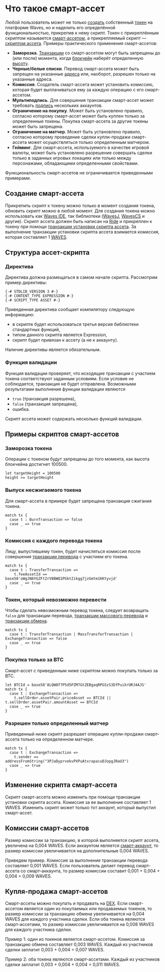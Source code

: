 # Что такое смарт-ассет

Любой пользователь может не только [создать](/waves-client/assets-management/issue-an-asset) собственный [токен](/ru/blockchain/token) на платформе Waves, но и наделить его определённой функциональностью, прикрепив к нему скрипт. Токен с прикреплённым скриптом называется [смарт-ассетом](/ru/blockchain/token/smart-asset), а прикрепляемый скрипт — [скриптом ассета](/ru/ride/script/script-types/asset-script). Примеры практического применения смарт-ассетов:

- **Заморозка**. [Транзакции](/ru/blockchain/transaction) со смарт-ассетом могут быть запрещены до (или после) момента, когда [блокчейн](/ru/blockchain/blockchain) наберёт определенную [высоту](/ru/blockchain/blockchain/blockchain-height).
- **Черные/белые списки**. Перевод смарт-ассета может быть запрещен на указанные [адреса](/ru/blockchain/account/address) или, наоборот, разрешен только на указанные адреса.
- **Комиссия**. Создатель смарт-ассета может установить комиссию, которая будет выплачиваться ему за каждую операцию с его смарт-ассетом.
- **Мультиподпись**. Для совершения транзакции смарт-ассет может требовать [подпись](/ru/blockchain/transaction/transaction-signature) нескольких аккаунтов.  
- **Ограничение на покупку**. Может быть установлено правило, согласно которому смарт-ассет может быть куплен только за определенные токены. Покупка смарт-ассета за другие токены может быть запрещена.
- **Ограничение на матчер**. Может быть установлено правило, согласно которому проведение сделки купли-продажи смарт-ассета может осуществляться только определенным матчером.
- **Гейминг**. Для смарт-ассета, используемого в качестве игровой валюты, может быть установлено разрешение совершать сделки только в заданных игровых локациях или только между персонажами, обладающими определенными свойствами.

Функциональность смарт-ассетов не ограничивается приведенными примерами.

## Создание смарт-ассета

Прикрепить скрипт к токену можно только в момент создания токена, обновить скрипт можно в любой момент. Для создания токена можно использовать как [Waves IDE](/ru/building-apps/smart-contracts/tools/waves-ide), так библиотеки ([WavesJ](https://github.com/wavesplatform/WavesJ), [WavesCS](https://github.com/wavesplatform/WavesCS) и другие). Скрипт ассета должен быть написан на [Ride](/ru/ride/about-ride) и прикреплен к токену при помощи [транзакции установки скрипта ассета](/ru/blockchain/transaction-type/set-asset-script-transaction). За выполнение транзакции установки скрипта ассета взимается комиссия, которая составляет 1 [WAVES](/ru/blockchain/token/waves).

## Структура ассет-скрипта

### Директива

Директива должна размещаться в самом начале скрипта. Рассмотрим пример директивы:

```ride
{-# STDLIB_VERSION 3 #-}
{-# CONTENT_TYPE EXPRESSION #-}
{-# SCRIPT_TYPE ASSET #-}
```

Приведенная директива сообщает компилятору следующую информацию:

- в скрипте будет использоваться третья версия библиотеки стандартных функций,
- типом данного скрипта является Expression,
- скрипт будет привязан к ассету (а не к аккаунту).

Наличие директивы является обязательным.

### Функция валидации

Функция валидации проверяет, что исходящие транзакции с участием токена соответствуют заданным условиям. Если условие не соблюдается, транзакция не будет отправлена. Возможными результатами выполнения функции валидации являются

- `true` (транзакция разрешена),
- `false` (транзакция запрещена),
- ошибка.

Скрипт ассета может содержать несколько функций валидации.

## Примеры скриптов смарт-ассетов

### Заморозка токена

Операции с токеном будут запрещены до того момента, как высота блокчейна достигнет 100500.

```ride
let targetHeight = 100500
height >= targetHeight
```

### Выпуск несжигаемого токена

Для смарт-ассета в примере будет запрещена транзакция сжигания токена.

```ride
match tx {
  case t : BurnTransaction => false
  case _ => true
}
```

### Комиссия с каждого перевода токена

Лицу, выпустившему токен, будет начисляться комиссия после совершения [транзакции перевода](/ru/blockchain/transaction-type/transfer-transaction) с участием его токена.

```ride
match tx {
  case t : TransferTransaction =>
    t.feeAssetId == base58'oWgJN6YGZFtZrV8BWQ1PGktZikgg7jzGmtm16Ktyvjd'
  case _ => true
}
```

### Токен, который невозможно перевести

Чтобы сделать невозможным перевод токена, следует возвращать `false` для транзакции перевода, [транзакции массового перевода](/ru/blockchain/transaction-type/mass-transfer-transaction) и [транзакции обмена](/ru/blockchain/transaction-type/exchange-transaction).

```ride
match tx {
  case t : TransferTransaction | MassTransferTransaction | ExchangeTransaction => false
  case _ => true
}
```

### Покупка только за BTC

Смарт-ассет с приведенным ниже скриптом можно покупать только за BTC.

```ride
let BTCId = base58'8LQW8f7P5d5PZM7GtZEBgaqRPGSzS3DfPuiXrURJ4AJS'
match tx {
  case t : ExchangeTransaction =>
    t.sellOrder.assetPair.priceAsset == BTCId || t.sellOrder.assetPair.amountAsset == BTCId
  case _ => true
}
```

### Разрешен только определенный матчер

Приведенный ниже скрипт разрешает операцию купли-продажи смарт-ассета только на определенном матчере.

```ride
match tx {
  case t : ExchangeTransaction =>
    t.sender == addressFromString("3PJaDyprvekvPXPuAtxrapacuDJopgJRaU3")
  case _ => true
}
```

## Изменение скрипта смарт-ассета

Скрипт смарт-ассета можно изменить при помощи транзакции установки скрипта ассета. Комиссия за ее выполнение составляет 1 WAVES. Изменить скрипт может только тот аккаунт, который выпустил смарт-ассет.

## Комиссии смарт-ассетов

Размер комиссии за транзакцию, в которой выполняется скрипт ассета, увеличена на 0,004 WAVES. Если аккаунтом является [смарт-аккаунт](/ru/blockchain/account/smart-account), то размер комиссии увеличивается на дополнительные 0,004 WAVES.

Приведем пример. Комиссия за выполнение транзакции перевода составляет 0,001 WAVES. Если пользователь делает перевод смарт-ассета со смарт-аккаунта, то размер комиссии составит 0,001 + 0,004 + 0,004 = 0,009 WAVES.

## Купля-продажа смарт-ассетов

Смарт-ассеты можно покупать и продавать на [DEX](/waves-dex/about-waves-dex). Если смарт-ассетом является один из покупаемых или продаваемых токенов, то размер комиссии за транзакцию обмена увеличивается на 0,004 WAVES для каждого участника сделки. Если оба токена являются смарт-ассетами, то размер комиссии увеличивается на 0,008 WAVES для каждого участника сделки.

Пример 1: один из токенов является смарт-ассетом. Комиссия за транзакцию обмена составляет 0,003 WAVES. Каждый из участников сделки заплатит 0,003 + 0,004 = 0,007 WAVES.

Пример 2: оба токена являются смарт-ассетами. Каждый из участников сделки заплатит 0,003 + 0,004 + 0,004 = 0,011 WAVES.





